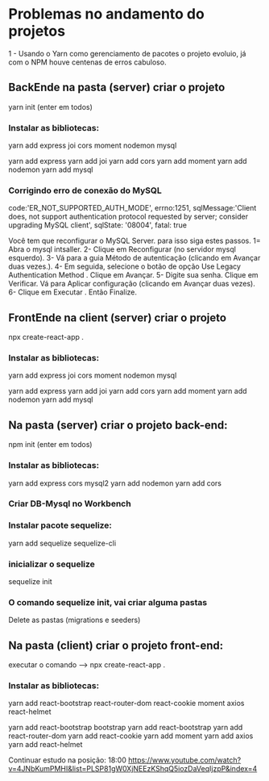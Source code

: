 ﻿

# Problemas no andamento do projetos

1 - Usando o Yarn como gerenciamento de pacotes o projeto evoluio, já com o NPM houve centenas de erros cabuloso.


## BackEnde na pasta (server) criar o projeto 
yarn init (enter em todos)
### Instalar as bibliotecas:
yarn add express joi cors moment nodemon mysql

yarn add express
yarn add joi
yarn add cors
yarn add moment
yarn add nodemon
yarn add mysql

### Corrigindo erro de conexão do MySQL
code:'ER_NOT_SUPPORTED_AUTH_MODE', errno:1251, sqlMessage:'Client does, not support authentication protocol requested by server; consider upgrading MySQL client', sqlState: '08004', fatal: true

Você tem que reconfigurar o MySQL Server. para isso siga estes passos.
1= Abra o mysql intsaller.
2- Clique em Reconfigurar (no servidor mysql esquerdo).
3- Vá para a guia Método de autenticação (clicando em Avançar duas vezes.).
4- Em seguida, selecione o botão de opção Use Legacy Authentication Method . Clique em Avançar.
5- Digite sua senha. Clique em Verificar. Vá para Aplicar configuração (clicando em Avançar duas vezes).
6- Clique em Executar . Então Finalize.




## FrontEnde na client (server) criar o projeto
npx create-react-app .

### Instalar as bibliotecas:
yarn add express joi cors moment nodemon mysql

yarn add express
yarn add joi
yarn add cors
yarn add moment
yarn add nodemon
yarn add mysql






## Na pasta (server) criar o projeto back-end:
npm init (enter em todos)

### Instalar as bibliotecas:
yarn add express cors mysql2
yarn add nodemon
yarn add cors


### Criar DB-Mysql no Workbench

### Instalar pacote sequelize:
yarn add sequelize sequelize-cli

### inicializar o sequelize
sequelize init

### O comando sequelize init, vai criar alguma pastas
Delete as pastas (migrations e seeders)



## Na pasta (client) criar o projeto front-end:
executar o comando --> npx create-react-app .

### Instalar as bibliotecas:

yarn add react-bootstrap react-router-dom react-cookie moment axios react-helmet

yarn add react-bootstrap bootstrap
yarn add react-bootstrap
yarn add react-router-dom
yarn add react-cookie
yarn add moment
yarn add axios
yarn add react-helmet




Continuar estudo na posição: 18:00
https://www.youtube.com/watch?v=4JNbKumPMHI&list=PLSP81gW0XjNEEzKShqQ5iozDaVeqIjzpP&index=4